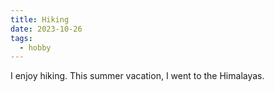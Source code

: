 ```yaml
---
title: Hiking
date: 2023-10-26
tags:
  - hobby
---
```


I enjoy hiking.
This summer vacation, I went to the Himalayas.
<!--more-->
